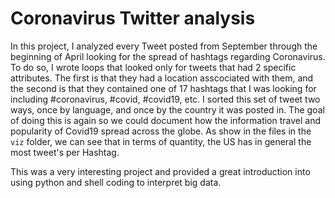 # Coronavirus Twitter analysis


In this project, I analyzed every Tweet posted from September through the beginning of April looking for the spread of hashtags regarding Coronavirus.
To do so, I wrote loops that looked only for tweets that had 2 specific attributes. The first is that they had a location asscociated with them, and
the second is that they contained one of 17 hashtags that I was looking for including #coronavirus, #covid, #covid19, etc. I sorted this set of tweet
two ways, once by language, and once by the country it was posted in. The goal of doing this is again so we could document how the information travel
and popularity of Covid19 spread across the globe. As show in the files in the ``` viz``` folder, we can see that in terms of quantity, the US has 
in general the most tweet's per Hashtag.


This was a very interesting project and provided a great introduction into using python and shell coding to interpret big data.
